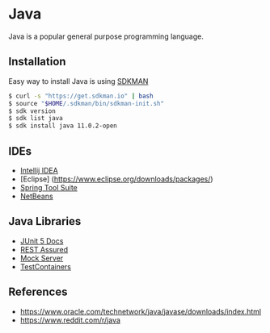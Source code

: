 # Java
Java is a popular general purpose programming language. 

## Installation
Easy way to install Java is using [SDKMAN](https://sdkman.io/)

``` bash
$ curl -s "https://get.sdkman.io" | bash
$ source "$HOME/.sdkman/bin/sdkman-init.sh"
$ sdk version
$ sdk list java
$ sdk install java 11.0.2-open
```

## IDEs
- [Intellij IDEA](https://www.jetbrains.com/idea/)
- [Eclipse] (https://www.eclipse.org/downloads/packages/)
- [Spring Tool Suite](https://spring.io/tools/sts/all)
- [NetBeans](https://netbeans.org/)

## Java Libraries

- [JUnit 5 Docs](https://junit.org/junit5/docs/current/user-guide/)
- [REST Assured](https://github.com/rest-assured/rest-assured/wiki/Usage)
- [Mock Server](http://www.mock-server.com/)
- [TestContainers](https://www.testcontainers.org/)

## References
* https://www.oracle.com/technetwork/java/javase/downloads/index.html
* https://www.reddit.com/r/java
